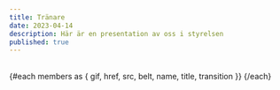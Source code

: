 ```yaml
---
title: Tränare
date: 2023-04-14
description: Här är en presentation av oss i styrelsen
published: true
---
```

<script lang="ts">
import { Profile}  from '$components'

const type = "close"

let members = [
    {
    href: "/",
    src: `/images/profile/${type}/tony.png`,
    gif: "/images/judo.gif",
    name: "Tony Jansson",
    title: "Tränare",
    belt: "1 Dan (Svart)",
  },  
  {
    href: "/",
    src: `/images/profile/${type}/madde.png`,
    gif: "random",
    name: "Madeleine Fristedt Nilsson",
    title: "Tränare",
    belt: "1 Kyu (Brun)",
  },
{
    href: "/",
    src: `/images/profile/${type}/hilko.png`,
    gif: "random",
    name: "Hilko Spoelstra",
    title: "Tränare",
    belt: "1 Kyu (Brun)",
  },
  {
    href: "/",
    src: `/images/profile/${type}/paul.png`,
    gif: "random",
    name: "Paul Andersson",
    title: "Tränare",
    belt: "1 Kyu (Brun)",
  },
  {
    href: "/",
    src: `/images/profile/2025/profil-sania.png`,
    gif: "/images/unicorn-drinking-boba.gif",
    alt: "Sania Bäckström",
    name: "Sania Bäckström",
    title: "Tränare",
    belt: "2 Kyu (Blå)",
  },

  {
    href: "/",
    src: `/images/profile/2025/profil-erik.png`,
    gif: "/images/unicorn-drinking-boba.gif",
    alt: "Erik Bäckström",
    name: "Erik Bäckström",
    title: "Tränare",
    belt: "6 Kyu (Vit)",
  },
  {
    href: "/",
    src: `/images/profile/2025/profil-benjamin.png`,
    gif: "random",
    name: "Benjamin Fristedt",
    title: "Hjälptränare",
    belt: "2 Kyu (Blå)",
  },
    {
    href: "/",
    src: `/images/profile/2025/profil-alexander.png`,
    gif: "random",
    name: "Alexander Bäckström",
    title: "Hjälptränare",
    belt: "2 Kyu (Blå)",
  },
  {
    href: "/",
    src: `/images/profile/2025/profil-magdalena.png`,
    gif: "random",
    name: "Magdalena Alm",
    title: "Hjälptränare",
    belt: "2 Kyu (Blå)",
  },
  {href: "/",
    src: `/images/profile/2025/profil-alma.png`,
    gif: "random",
    alt: "Alma Sjöstrand ",
    name: "Alma Sjöstrand ",
    title: "Hjälptränare",
    belt: "3 Kyu (Grön)",
  },
  {href: "/",
    src: `/images/profile/2025/profil-emilio.png`,
    gif: "random",
    alt: "Emilio Lindsjö ",
    name: "Emilio Lindsjö ",
    title: "Hjälptränare",
    belt: "3 Kyu (Grön)",
  }
];
</script>

<br/>
<div class="not-prose flex flex-wrap justify-center sm:justify-between ">
  {#each members as { gif, href, src, belt, name, title, transition }}
        <Profile name={name} title={title} image={src} gif={gif}  belt={belt}/>
  {/each}

</div>
